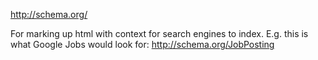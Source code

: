 http://schema.org/

For marking up html with context for search engines to index. E.g. this is what Google Jobs would look for: http://schema.org/JobPosting